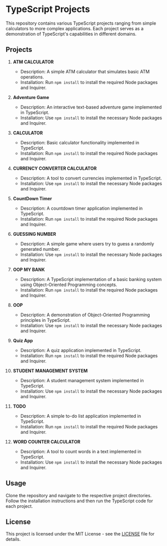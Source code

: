 # TypeScript Projects

This repository contains various TypeScript projects ranging from simple calculators to more complex applications. Each project serves as a demonstration of TypeScript's capabilities in different domains.

## Projects

1. **ATM CALCULATOR**
   - Description: A simple ATM calculator that simulates basic ATM operations.
   - Installation: Run `npm install` to install the required Node packages and Inquirer.

2. **Adventure Game**
   - Description: An interactive text-based adventure game implemented in TypeScript.
   - Installation: Use `npm install` to install the necessary Node packages and Inquirer.

3. **CALCULATOR**
   - Description: Basic calculator functionality implemented in TypeScript.
   - Installation: Run `npm install` to install the required Node packages and Inquirer.

4. **CURRENCY CONVERTER CALCULATOR**
   - Description: A tool to convert currencies implemented in TypeScript.
   - Installation: Use `npm install` to install the necessary Node packages and Inquirer.

5. **CountDown Timer**
   - Description: A countdown timer application implemented in TypeScript.
   - Installation: Run `npm install` to install the required Node packages and Inquirer.

6. **GUESSING NUMBER**
   - Description: A simple game where users try to guess a randomly generated number.
   - Installation: Use `npm install` to install the necessary Node packages and Inquirer.

7. **OOP MY BANK**
   - Description: A TypeScript implementation of a basic banking system using Object-Oriented Programming concepts.
   - Installation: Run `npm install` to install the required Node packages and Inquirer.

8. **OOP**
   - Description: A demonstration of Object-Oriented Programming principles in TypeScript.
   - Installation: Use `npm install` to install the necessary Node packages and Inquirer.

9. **Quiz App**
   - Description: A quiz application implemented in TypeScript.
   - Installation: Run `npm install` to install the required Node packages and Inquirer.

10. **STUDENT MANAGEMENT SYSTEM**
    - Description: A student management system implemented in TypeScript.
    - Installation: Use `npm install` to install the necessary Node packages and Inquirer.

11. **TODO**
    - Description: A simple to-do list application implemented in TypeScript.
    - Installation: Run `npm install` to install the required Node packages and Inquirer.

12. **WORD COUNTER CALCULATOR**
    - Description: A tool to count words in a text implemented in TypeScript.
    - Installation: Use `npm install` to install the necessary Node packages and Inquirer.

## Usage

Clone the repository and navigate to the respective project directories. Follow the installation instructions and then run the TypeScript code for each project.

## License

This project is licensed under the MIT License - see the [LICENSE](LICENSE) file for details.
